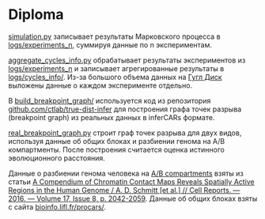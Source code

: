 # Diploma

[simulation.py](3d_fragile_breakage_model/src/simulation.py) записывает результаты Марковского процесса в
[logs/experiments_n](3d_fragile_breakage_model/logs/), суммируя данные по n экспериментам.

[aggregate_cycles_info.py](3d_fragile_breakage_model/src/aggregate_cycles_info.py) обрабатывает результаты экспериментов
из [logs/experiments_n](3d_fragile_breakage_model/logs/) и записывает агрегированные результаты в
[logs/cycles_info/](3d_fragile_breakage_model/logs/cycles_info/). Из-за большого объема данных на
[Гугл Диск](https://drive.google.com/drive/folders/1uALp2yIs_-3Dpz0_tv1styecyQEbf8A4) выложены данные о каждом
эксперименте отдельно. 

В [build_breakpoint_graph/](build_breakpoint_graph/) используется код из репозитория
[github.com/ctlab/true-dist-infer](https://github.com/ctlab/true-dist-infer) для построения графа точек разрыва
(breakpoint graph) из реальных данных в inferCARs формате.

[real_breakpoint_graph.py](3d_fragile_breakage_model/src/real_breakpoint_graph.py) строит граф точек разрыва для двух
видов, используя данные об общих блоках и разбиении генома на A/B компартменты. После построения считается оценка
истинного эволюционного расстояния.

Данные о разбиении генома человека на [A/B compartments](3d_fragile_breakage_model/data/a_b_compartments.xlsx) взяты из
статьи [A Compendium of Chromatin Contact Maps Reveals Spatially Active Regions in the Human Genome / A. D. Schmitt [et al.] // Cell Reports. — 2016. — Volume 17, Issue 8, p. 2042-2059](https://doi.org/10.1016/j.celrep.2016.10.061).
Данные об общих блоках взяты с сайта [bioinfo.lifl.fr/procars/](https://bioinfo.lifl.fr/procars/).